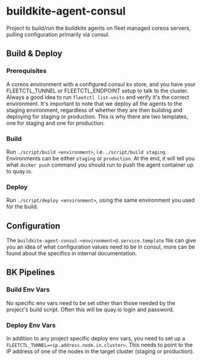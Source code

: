# buildkite-agent-consul

Project to build/run the buildkite agents on fleet managed coreos servers, pulling
configuration primarily via consul.

## Build & Deploy

### Prerequisites

A coreos environment with a configured consul kv store, and you have your
FLEETCTL_TUNNEL or FLEETCTL_ENDPOINT setup to talk to the cluster. Always a good
idea to run `fleetctl list-units` and verify it's the correct environment. It's
important to note that we deploy all the agents to the staging environment,
regardless of whether they are then building and deploying for staging or
production. This is why there are two templates, one for staging and one for
production.

### Build

Run `./script/build <environment>`, i.e. `./script/build staging`. Environments
can be either `staging` or `production`.
At the end, it will tell you what `docker push` command you should run to push
the agent container up to quay.io.

### Deploy

Run `./script/deploy <environment>`, using the same environment you used for the
build.

## Configuration

The `buildkite-agent-consul-<environment>@.service.template` file can give you
an idea of what configuration values need to be in consul, more can be found
about the specifics in internal documentation.

## BK Pipelines

### Build Env Vars

No specific env vars need to be set other than those needed by the project's
build script. Often this will be quay.io login and password.

### Deploy Env Vars

In addition to any project specific deploy env vars, you need to set up a
`FLEETCTL_TUNNEL=<ip.address.node.in.cluster>`. This needs to point to the
IP address of one of the nodes in the target cluster (staging or production).
